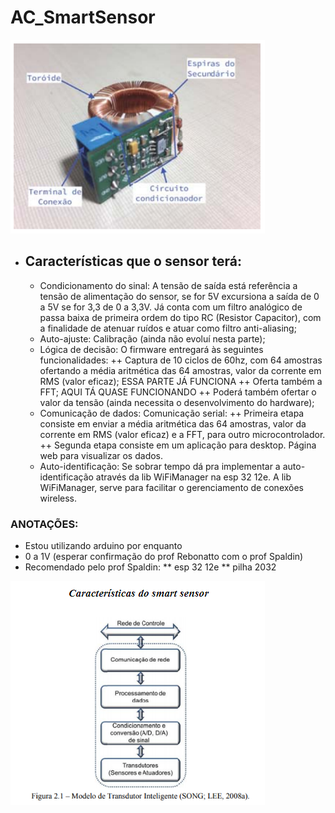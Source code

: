 # AC_SmartSensor
![Sensor](https://github.com/rfpanizzon/AC_SmartSensor/blob/main/img/smart_sensor.png)

+ ## Características que o sensor terá:

  + Condicionamento do sinal:  A tensão de saída está referência a tensão de alimentação do sensor, se for 5V excursiona a saída de 0 a 5V se for 3,3 de 0 a 3,3V. Já conta com um filtro analógico de passa baixa de primeira ordem do tipo RC (Resistor Capacitor), com a finalidade de atenuar ruídos e atuar como filtro anti-aliasing;
  + Auto-ajuste: Calibração (ainda não evoluí nesta parte);
  + Lógica de decisão: O firmware entregará às seguintes funcionalidades:
    ++ Captura de 10 ciclos de 60hz, com 64 amostras ofertando a média aritmética das 64 amostras, valor da corrente em RMS (valor eficaz);  ESSA PARTE JÁ FUNCIONA 
    ++ Oferta também a FFT; AQUI TÁ QUASE FUNCIONANDO
    ++ Poderá também ofertar o valor da tensão (ainda necessita o desenvolvimento do hardware);
  + Comunicação de dados: Comunicação serial:
    ++ Primeira etapa consiste em enviar a média aritmética das 64 amostras, valor da corrente em RMS (valor eficaz) e a FFT, para outro microcontrolador.
    ++ Segunda etapa consiste em um aplicação para desktop. Página web para visualizar os dados.
  + Auto-identificação: Se sobrar tempo dá pra implementar a auto-identificação através da lib WiFiManager na esp 32 12e. A lib WiFiManager, serve para facilitar o gerenciamento de conexões wireless.


### ANOTAÇÕES:
* Estou utilizando arduino por enquanto
* 0 a 1V (esperar confirmação do prof Rebonatto com o prof Spaldin)
* Recomendado pelo prof Spaldin:
   ** esp 32 12e
   ** pilha 2032
  
![Sensor](https://github.com/rfpanizzon/AC_SmartSensor/blob/main/img/modelo_smart_sensor.png)
